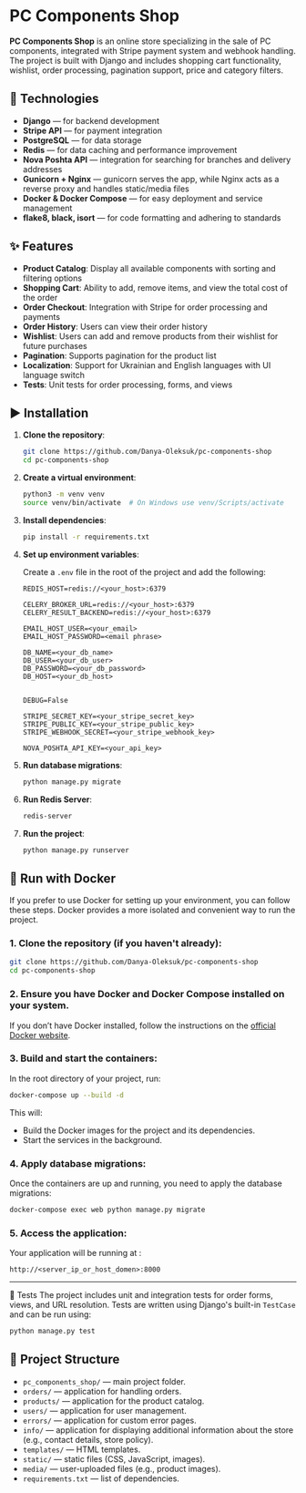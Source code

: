 
# PC Components Shop

**PC Components Shop** is an online store specializing in the sale of PC components, integrated with Stripe payment system and webhook handling. The project is built with Django and includes shopping cart functionality, wishlist, order processing, pagination support, price and category filters.

## 🔧 Technologies

- **Django** — for backend development
- **Stripe API** — for payment integration
- **PostgreSQL** — for data storage
- **Redis** — for data caching and performance improvement
- **Nova Poshta API** — integration for searching for branches and delivery addresses
- **Gunicorn + Nginx** — gunicorn serves the app, while Nginx acts as a reverse proxy and handles static/media files
- **Docker & Docker Compose** — for easy deployment and service management
- **flake8, black, isort** — for code formatting and adhering to standards


## ✨ Features

- **Product Catalog**: Display all available components with sorting and filtering options
- **Shopping Cart**: Ability to add, remove items, and view the total cost of the order
- **Order Checkout**: Integration with Stripe for order processing and payments
- **Order History**: Users can view their order history
- **Wishlist**: Users can add and remove products from their wishlist for future purchases
- **Pagination**: Supports pagination for the product list
- **Localization**: Support for Ukrainian and English languages with UI language switch
- **Tests**: Unit tests for order processing, forms, and views

## ▶️ Installation

1. **Clone the repository**:
   ```bash
   git clone https://github.com/Danya-Oleksuk/pc-components-shop
   cd pc-components-shop
   ```

2. **Create a virtual environment**:
   ```bash
   python3 -m venv venv
   source venv/bin/activate  # On Windows use venv/Scripts/activate
   ```

3. **Install dependencies**:
   ```bash
   pip install -r requirements.txt
   ```

4. **Set up environment variables**:

   Create a `.env` file in the root of the project and add the following:

   ```env
   REDIS_HOST=redis://<your_host>:6379

   CELERY_BROKER_URL=redis://<your_host>:6379
   CELERY_RESULT_BACKEND=redis://<your_host>:6379
    
   EMAIL_HOST_USER=<your_email>
   EMAIL_HOST_PASSWORD=<email phrase>
    
   DB_NAME=<your_db_name>
   DB_USER=<your_db_user>
   DB_PASSWORD=<your_db_password>
   DB_HOST=<your_db_host>

   
   DEBUG=False
   
   STRIPE_SECRET_KEY=<your_stripe_secret_key>
   STRIPE_PUBLIC_KEY=<your_stripe_public_key>
   STRIPE_WEBHOOK_SECRET=<your_stripe_webhook_key>

   NOVA_POSHTA_API_KEY=<your_api_key>
   ```

5. **Run database migrations**:
   ```bash
   python manage.py migrate
   ```
   
6. **Run Redis Server**:
   ```bash
   redis-server
   ```
   
7. **Run the project**:
   ```bash
   python manage.py runserver
   ```


## 🚀 **Run with Docker**

If you prefer to use Docker for setting up your environment, you can follow these steps. Docker provides a more isolated and convenient way to run the project.

### 1. Clone the repository (if you haven't already):

```bash
git clone https://github.com/Danya-Oleksuk/pc-components-shop
cd pc-components-shop
```

### 2. Ensure you have Docker and Docker Compose installed on your system.

If you don’t have Docker installed, follow the instructions on the [official Docker website](https://www.docker.com/get-started).

### 3. Build and start the containers:

In the root directory of your project, run:

```bash
docker-compose up --build -d
```

This will:

- Build the Docker images for the project and its dependencies.
- Start the services in the background.

### 4. Apply database migrations:

Once the containers are up and running, you need to apply the database migrations:

```bash
docker-compose exec web python manage.py migrate
```

### 5. Access the application:

Your application will be running at :

```
http://<server_ip_or_host_domen>:8000
```
---
   
🧪 Tests
The project includes unit and integration tests for order forms, views, and URL resolution. Tests are written using Django's built-in `TestCase` and can be run using:

```bash
python manage.py test
   ```

## 📁 Project Structure

- `pc_components_shop/` — main project folder.
- `orders/` — application for handling orders.
- `products/` — application for the product catalog.
- `users/` — application for user management.
- `errors/` — application for сustom error pages.
- `info/` — application for displaying additional information about the store (e.g., contact details, store policy).
- `templates/` — HTML templates.
- `static/` — static files (CSS, JavaScript, images).
- `media/` — user-uploaded files (e.g., product images).
- `requirements.txt` — list of dependencies.
